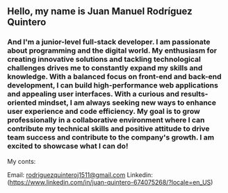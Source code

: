 ## Hello, my name is Juan Manuel Rodríguez Quintero

### And I'm a junior-level full-stack developer. I am passionate about programming and the digital world. My enthusiasm for creating innovative solutions and tackling technological challenges drives me to constantly expand my skills and knowledge. With a balanced focus on front-end and back-end development, I can build high-performance web applications and appealing user interfaces. With a curious and results-oriented mindset, I am always seeking new ways to enhance user experience and code efficiency. My goal is to grow professionally in a collaborative environment where I can contribute my technical skills and positive attitude to drive team success and contribute to the company's growth. I am excited to showcase what I can do!

My conts:

Email: rodriguezquinteroj1511@gmail.com
Linkedin: (https://www.linkedin.com/in/juan-quintero-674075268/?locale=en_US)
<!--
**JuanQuintero1511/JuanQuintero1511** is a ✨ _special_ ✨ repository because its `README.md` (this file) appears on your GitHub profile.

Here are some ideas to get you started:

- 🔭 I’m currently working on ...
- 🌱 I’m currently learning ...
- 👯 I’m looking to collaborate on ...
- 🤔 I’m looking for help with ...
- 💬 Ask me about ...
- 📫 How to reach me: ...
- 😄 Pronouns: ...
- ⚡ Fun fact: ...
-->
